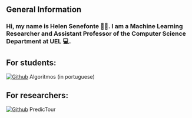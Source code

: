 ## General Information
### Hi, my name is Helen Senefonte 👩‍🏫. I am a Machine Learning Researcher and Assistant Professor of the Computer Science Department at UEL 💻. 

## For students:
[![Github](https://img.shields.io/badge/GitHub-100000?style=for-the-badge&logo=github&logoColor=white)](https://github.com/helen-senefonte/1COP005-Algoritmos) Algoritmos (in portuguese) 

## For researchers:
[![Github](https://img.shields.io/badge/GitHub-100000?style=for-the-badge&logo=github&logoColor=white)](https://github.com/helen-senefonte/PredicTour) PredicTour 
